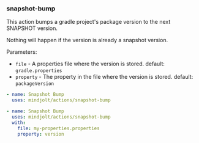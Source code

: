 ### snapshot-bump
This action bumps a gradle project's package version to the next SNAPSHOT version.

Nothing will happen if the version is already a snapshot version.

Parameters:

* `file` - A properties file where the version is stored. default: `gradle.properties`
* `property` - The property in the file where the version is stored. default: `packageVersion`

```yaml
- name: Snapshot Bump
  uses: mindjolt/actions/snapshot-bump
```

```yaml
- name: Snapshot Bump
  uses: mindjolt/actions/snapshot-bump
  with:
    file: my-properties.properties
    property: version 
```

